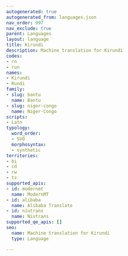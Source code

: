 ```yaml
---
autogenerated: true
autogenerated_from: languages.json
nav_order: 997
nav_exclude: true
parent: Languages
layout: language
title: Kirundi
description: Machine translation for Kirundi
codes:
- rn
- run
names:
- Kirundi
- Rundi
family:
- slug: bantu
  name: Bantu
- slug: niger-congo
  name: Niger-Congo
scripts:
- Latn
typology:
  word_order:
  - SVO
  morphosyntax:
  - synthetic
territories:
- bi
- cd
- rw
- tz
supported_apis:
- id: modernmt
  name: ModernMT
- id: alibaba
  name: Alibaba Translate
- id: niutrans
  name: Niutrans
supported_qe_apis: []
seo:
  name: Machine translation for Kirundi
  type: Language

---
```


